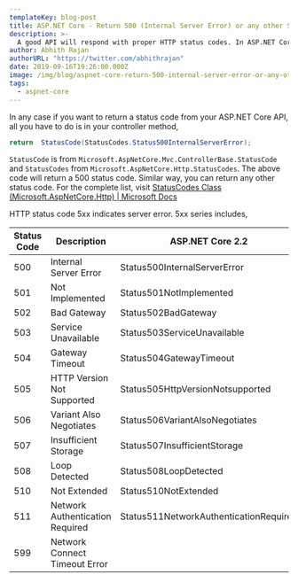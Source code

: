 ```yaml
---
templateKey: blog-post
title: ASP.NET Core - Return 500 (Internal Server Error) or any other Status Code from API
description: >-
  A good API will respond with proper HTTP status codes. In ASP.NET Core, returning status code is easier than you might think.
author: Abhith Rajan
authorURL: "https://twitter.com/abhithrajan"
date: 2019-09-16T19:26:00.000Z
image: /img/blog/aspnet-core-return-500-internal-server-error-or-any-other-status-code-from-api.png
tags:
  - aspnet-core
---
```


In any case if you want to return a status code from your ASP.NET Core API, all you have to do is in your controller method,

```cs
return  StatusCode(StatusCodes.Status500InternalServerError);
```

`StatusCode` is from `Microsoft.AspNetCore.Mvc.ControllerBase.StatusCode` and `StatusCodes` from `Microsoft.AspNetCore.Http.StatusCodes`. The above code will return a 500 status code. Similar way, you can return any other status code. For the complete list, visit [StatusCodes Class (Microsoft.AspNetCore.Http) | Microsoft Docs](https://docs.microsoft.com/en-us/dotnet/api/microsoft.aspnetcore.http.statuscodes?view=aspnetcore-2.2)

HTTP status code 5xx indicates server error. 5xx series includes,

| Status Code | Description                     | ASP.NET Core 2.2                       |
| ----------- | ------------------------------- | -------------------------------------- |
| 500         | Internal Server Error           | Status500InternalServerError           |
| 501         | Not Implemented                 | Status501NotImplemented                |
| 502         | Bad Gateway                     | Status502BadGateway                    |
| 503         | Service Unavailable             | Status503ServiceUnavailable            |
| 504         | Gateway Timeout                 | Status504GatewayTimeout                |
| 505         | HTTP Version Not Supported      | Status505HttpVersionNotsupported       |
| 506         | Variant Also Negotiates         | Status506VariantAlsoNegotiates         |
| 507         | Insufficient Storage            | Status507InsufficientStorage           |
| 508         | Loop Detected                   | Status508LoopDetected                  |
| 510         | Not Extended                    | Status510NotExtended                   |
| 511         | Network Authentication Required | Status511NetworkAuthenticationRequired |
| 599         | Network Connect Timeout Error   |
